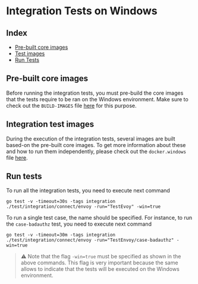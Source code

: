 # Integration Tests on Windows

## Index

- [Pre-built core images](#pre-built-core-images)
- [Test images](#integration-test-images)
- [Run Tests](#run-tests)

## Pre-built core images

Before running the integration tests, you must pre-build the core images that the tests require to be ran on the Windows environment. Make sure to check out the `BUILD-IMAGES` file [here](build-support-windows/BUILD-IMAGES.md) for this purpose.

## Integration test images

During the execution of the integration tests, several images are built based-on the pre-built core images. To get more information about these and how to run them independently, please check out the `docker.windows` file [here](test/integration/connect/envoy/docker.windows.md).

## Run tests

To run all the integration tests, you need to execute next command

```shell
go test -v -timeout=30s -tags integration ./test/integration/connect/envoy -run="TestEvoy" -win=true
```

To run a single test case, the name should be specified. For instance, to run the `case-badauthz` test, you need to execute next command

```shell
go test -v -timeout=30m -tags integration ./test/integration/connect/envoy -run="TestEnvoy/case-badauthz" -win=true
```

> :warning: Note that the flag `-win=true` must be specified as shown in the above commands. This flag is very important because the same allows to indicate that the tests will be executed on the Windows environment.
